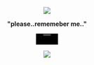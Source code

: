 
<p align="center" width="100%">
    <img src="https://komarev.com/ghpvc/?username=NxAou&style=for-the-badge&label=✧✦&color=000000"> 
<p align="center" 
 <p align="center"><strong> "please..rememeber me.."
</p>
<div align="center">
  <video src="https://github.com/user-attachments/assets/aa7c437a-0493-4c0c-9228-3a2bea635de6" width="50" />
       </div>
      <p align="center" width="100%">
    <img src="https://github.com/user-attachments/assets/9899f2ab-9626-40c1-b5f4-825f4a4f3556"> 
     </p>










